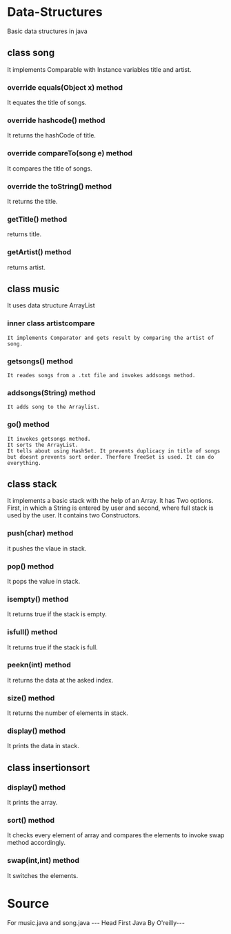 # Data-Structures
Basic data structures in java
 ## class song 
  It implements Comparable<song> with Instance variables title and artist.
  ### override equals(Object x) method
   It equates the title of songs.
  ### override hashcode() method
   It returns the hashCode of title.
  ### override compareTo(song e) method
   It compares the title of songs.
  ### override the toString() method 
   It returns the title. 
  ### getTitle() method 
   returns title.
  ### getArtist() method 
   returns artist.
  ## class music 
   It uses data structure ArrayList
  ### inner class artistcompare
    It implements Comparator and gets result by comparing the artist of song.
  ### getsongs() method
    It reades songs from a .txt file and invokes addsongs method.
  ### addsongs(String) method
    It adds song to the Arraylist.
  ### go() method
    It invokes getsongs method.
    It sorts the ArrayList.
    It tells about using HashSet. It prevents duplicacy in title of songs but doesnt prevents sort order. Therfore TreeSet is used. It can do everything.
  ## class stack
   It implements a basic stack with the help of an Array. It has Two options. First, in which a String is entered by user and second, where full stack is used by the user. It contains two Constructors. 
  ### push(char) method
   it pushes the vlaue in stack.
  ### pop() method
   It pops the value in stack.
  ### isempty() method
   It returns true if the stack is empty.
  ### isfull() method
   It returns true if the stack is full.
  ### peekn(int) method
   It returns the data at the asked index.
  ### size() method
   It returns the number of elements in stack.
  ### display() method
   It prints the data in stack.

  ## class insertionsort
   ### display() method
   It prints the array.
   ### sort() method
   It checks every element of array and compares the elements to invoke swap method accordingly.
   ### swap(int,int) method
   It switches the elements.


# Source 
For music.java and song.java 
--- Head First Java By O'reilly---